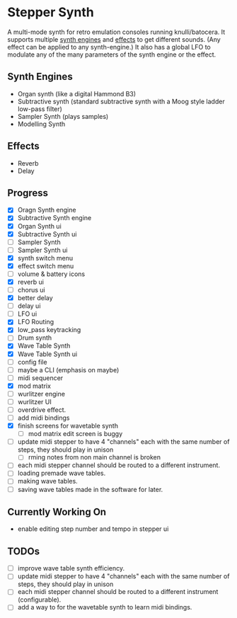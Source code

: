 # Stepper Synth

A multi-mode synth for retro emulation consoles running knulli/batocera. It supports multiple [synth engines](#synth-engines) and [effects](#effects) to get different sounds. (Any effect can be applied to any synth-engine.) It also has a global LFO to modulate any of the many parameters of the synth engine or the effect.

## Synth Engines

- Organ synth (like a digital Hammond B3)
- Subtractive synth (standard subtractive synth with a Moog style ladder low-pass filter)
- Sampler Synth (plays samples)
- Modelling Synth

## Effects

- Reverb
- Delay

## Progress

- [x] Oragn Synth engine
- [x] Subtractive Synth engine
- [x] Organ Synth ui
- [x] Subtractive Synth ui
- [ ] Sampler Synth
- [ ] Sampler Synth ui
- [x] synth switch menu
- [x] effect switch menu
- [ ] volume & battery icons
- [x] reverb ui
- [ ] chorus ui
- [x] better delay
- [ ] delay ui
- [ ] LFO ui
- [x] LFO Routing
- [x] low_pass keytracking
- [ ] Drum synth
- [x] Wave Table Synth
- [x] Wave Table Synth ui
- [ ] config file
- [ ] maybe a CLI (emphasis on maybe)
- [ ] midi sequencer
- [x] mod matrix
- [ ] wurlitzer engine
- [ ] wurlitzer UI
- [ ] overdrive effect.
- [ ] add midi bindings
- [x] finish screens for wavetable synth
  - [ ] mod matrix edit screen is buggy
- [ ] update midi stepper to have 4 "channels" each with the same number of steps, they should play in unison
  - [ ] rming notes from non main channel is broken
- [ ] each midi stepper channel should be routed to a different instrument.
- [ ] loading premade wave tables.
- [ ] making wave tables.
- [ ] saving wave tables made in the software for later.

## Currently Working On

- enable editing step number and tempo in stepper ui 

## TODOs

- [ ] improve wave table synth efficiency.
- [ ] update midi stepper to have 4 "channels" each with the same number of steps, they should play in unison
- [ ] each midi stepper channel should be routed to a different instrument (configurable).
- [ ] add a way to for the wavetable synth to learn midi bindings.

